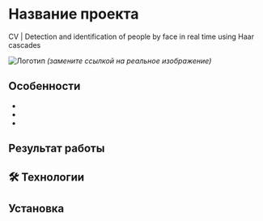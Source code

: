 # Название проекта

CV | Detection and identification of people by face in real time using Haar cascades

![Логотип]() *(замените ссылкой на реальное изображение)*

## Особенности

-
-
-

## Результат работы

## 🛠️ Технологии


## Установка
